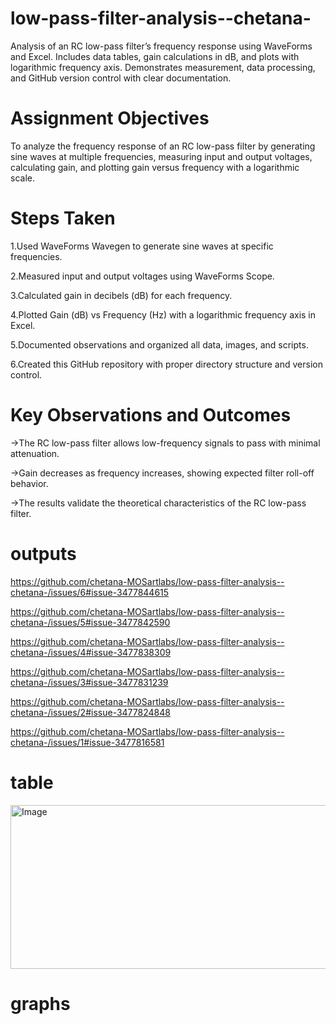 # low-pass-filter-analysis--chetana-
Analysis of an RC low-pass filter’s frequency response using WaveForms and Excel. Includes data tables, gain calculations in dB, and plots with logarithmic frequency axis. Demonstrates measurement, data processing, and GitHub version control with clear documentation.

# Assignment Objectives
To analyze the frequency response of an RC low-pass filter by generating sine waves at multiple frequencies, measuring input and output voltages, calculating gain, and plotting gain versus frequency with a logarithmic scale.

# Steps Taken
1.Used WaveForms Wavegen to generate sine waves at specific frequencies.

2.Measured input and output voltages using WaveForms Scope.

3.Calculated gain in decibels (dB) for each frequency.

4.Plotted Gain (dB) vs Frequency (Hz) with a logarithmic frequency axis in Excel.

5.Documented observations and organized all data, images, and scripts.

6.Created this GitHub repository with proper directory structure and version control.

# Key Observations and Outcomes
->The RC low-pass filter allows low-frequency signals to pass with minimal attenuation.

->Gain decreases as frequency increases, showing expected filter roll-off behavior.

->The results validate the theoretical characteristics of the RC low-pass filter.

# outputs
 https://github.com/chetana-MOSartlabs/low-pass-filter-analysis--chetana-/issues/6#issue-3477844615
 
 https://github.com/chetana-MOSartlabs/low-pass-filter-analysis--chetana-/issues/5#issue-3477842590
 
 https://github.com/chetana-MOSartlabs/low-pass-filter-analysis--chetana-/issues/4#issue-3477838309
 
 https://github.com/chetana-MOSartlabs/low-pass-filter-analysis--chetana-/issues/3#issue-3477831239
 
 https://github.com/chetana-MOSartlabs/low-pass-filter-analysis--chetana-/issues/2#issue-3477824848
 
 https://github.com/chetana-MOSartlabs/low-pass-filter-analysis--chetana-/issues/1#issue-3477816581

 # table

 <img width="719" height="262" alt="Image" src="https://github.com/user-attachments/assets/50c2279d-25a2-470b-8ae5-4561894097c1" />

 # graphs

 

 
